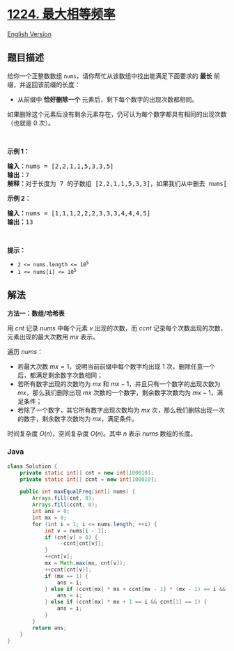 # [1224. 最大相等频率](https://leetcode.cn/problems/maximum-equal-frequency)

[English Version](/solution/1200-1299/1224.Maximum%20Equal%20Frequency/README_EN.md)

## 题目描述

<p>给你一个正整数数组&nbsp;<code>nums</code>，请你帮忙从该数组中找出能满足下面要求的 <strong>最长</strong> 前缀，并返回该前缀的长度：</p>

<ul>
	<li>从前缀中 <strong>恰好删除一个</strong> 元素后，剩下每个数字的出现次数都相同。</li>
</ul>

<p>如果删除这个元素后没有剩余元素存在，仍可认为每个数字都具有相同的出现次数（也就是 0 次）。</p>

<p>&nbsp;</p>

<p><strong>示例 1：</strong></p>

<pre>
<strong>输入：</strong>nums = [2,2,1,1,5,3,3,5]
<strong>输出：</strong>7
<strong>解释：</strong>对于长度为 7 的子数组 [2,2,1,1,5,3,3]，如果我们从中删去 nums[4] = 5，就可以得到 [2,2,1,1,3,3]，里面每个数字都出现了两次。
</pre>

<p><strong>示例 2：</strong></p>

<pre>
<strong>输入：</strong>nums = [1,1,1,2,2,2,3,3,3,4,4,4,5]
<strong>输出：</strong>13
</pre>

<p>&nbsp;</p>

<p><strong>提示：</strong></p>

<ul>
	<li><code>2 &lt;= nums.length &lt;= 10<sup>5</sup></code></li>
	<li><code>1 &lt;= nums[i] &lt;= 10<sup>5</sup></code></li>
</ul>

## 解法

**方法一：数组/哈希表**

用 $cnt$ 记录 $nums$ 中每个元素 $v$ 出现的次数，而 $ccnt$ 记录每个次数出现的次数，元素出现的最大次数用 $mx$ 表示。

遍历 $nums$：

-   若最大次数 $mx=1$，说明当前前缀中每个数字均出现 $1$ 次，删除任意一个后，都满足剩余数字次数相同；
-   若所有数字出现的次数均为 $mx$ 和 $mx-1$，并且只有一个数字的出现次数为 $mx$，那么我们删除出现 $mx$ 次数的一个数字，剩余数字次数均为 $mx-1$，满足条件；
-   若除了一个数字，其它所有数字出现次数均为 $mx$ 次，那么我们删除出现一次的数字，剩余数字次数均为 $mx$，满足条件。

时间复杂度 $O(n)$，空间复杂度 $O(n)$。其中 $n$ 表示 $nums$ 数组的长度。

### **Java**

```java
class Solution {
    private static int[] cnt = new int[100010];
    private static int[] ccnt = new int[100010];

    public int maxEqualFreq(int[] nums) {
        Arrays.fill(cnt, 0);
        Arrays.fill(ccnt, 0);
        int ans = 0;
        int mx = 0;
        for (int i = 1; i <= nums.length; ++i) {
            int v = nums[i - 1];
            if (cnt[v] > 0) {
                --ccnt[cnt[v]];
            }
            ++cnt[v];
            mx = Math.max(mx, cnt[v]);
            ++ccnt[cnt[v]];
            if (mx == 1) {
                ans = i;
            } else if (ccnt[mx] * mx + ccnt[mx - 1] * (mx - 1) == i && ccnt[mx] == 1) {
                ans = i;
            } else if (ccnt[mx] * mx + 1 == i && ccnt[1] == 1) {
                ans = i;
            }
        }
        return ans;
    }
}
```
